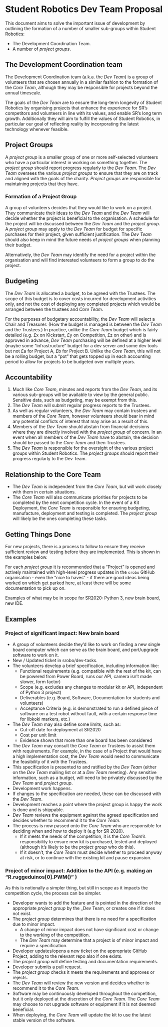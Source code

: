 # Student Robotics Dev Team Proposal

This document aims to solve the important issue of development by outlining the formation of a number of smaller sub-groups within Student Robotics:
- The Development Coordination Team.
- A number of _project groups_.

## The Development Coordination team

The Development Coordination team (a.k.a. the _Dev Team_) is a group of volunteers that are chosen annually in a similar fashion to the formation of the _Core Team_, although they may be responsible for projects beyond the annual timescale.

The goals of the _Dev Team_ are to ensure the long-term longevity of Student Robotics by organising projects that enhance the experience for SR’s competitors and volunteers in line with its values, and enable SR’s long term growth. Additionally they will aim to fulfill the values of Student Robotics, in particular our goal of reflecting reality by incorporating the latest technology whenever feasible.

## Project Groups

A _project group_ is a smaller group of one or more self-selected volunteers who have a particular interest in working on something together. The _project group_ should report progress regularly to the _Dev Team_. The _Dev Team_ oversees the various _project groups_ to ensure that they are on track and aligned with the goals of the charity. _Project groups_ are responsible for maintaining projects that they have.

### Formation of a Project Group

A group of volunteers decides that they would like to work on a project. They communicate their ideas to the _Dev Team_ and the _Dev Team_ will decide whether the project is beneficial to the organisation. A schedule for the project will be discussed between the _Dev Team_ and the _project group_. A _project group_ may apply to the _Dev Team_ for budget for specific purchases for their project, given sufficient justification. The _Dev Team_ should also keep in mind the future needs of _project groups_ when planning their budget.

Alternatively, the _Dev Team_ may identify the need for a project within the organisation and will find interested volunteers to form a group to do the project.

## Budgeting

The _Dev Team_ is allocated a budget, to be agreed with the Trustees. The scope of this budget is to cover costs incurred for development activities only, and not the cost of deploying any completed projects which would be arranged between the trustees and _Core Team_.

For the purposes of budgetary accountability, the _Dev Team_ will select a Chair and Treasurer. (How the budget is managed is between the _Dev Team_ and the Trustees.) In practice, unlike the _Core Team_ budget which is fairly detailed (e.g. £x on Kickstart, £y on Competition, £z on other) and is approved in advance, _Dev Team_ purchasing will be defined at a higher level (maybe some “infrastructure” budget for a dev server and some dev tools but not £a for Project A, £b for Project B. Unlike the _Core Team_, this will not be a rolling budget, but a “pot” that gets topped up in each accounting period to allow for projects to be budgeted over multiple years.

## Accountability

1. Much like _Core Team_, minutes and reports from the _Dev Team_, and its various sub-groups will be available to view by the general public. Sensitive data, such as budgeting, may be exempt from this.
2. The _Dev Team_ will submit regular progress reports to the Trustees.
3. As well as regular volunteers, the _Dev Team_ may contain trustees and members of the _Core Team_, however volunteers should bear in mind any potential conflicts of interest that may arise as a result of this.
4. Members of the _Dev Team_ should abstain from financial decisions where they are directly involved with the _project group_ of concern. In an event when all members of the _Dev Team_ have to abstain, the decision should be passed to the _Core Team_ and then Trustees.
5. The _Dev Team_ is responsible for the oversight of the various project groups within Student Robotics. The _project groups_ should report their progress regularly to the Dev Team.

## Relationship to the Core Team

- The _Dev Team_ is independent from the _Core Team_, but will work closely with them in certain situations.
- The _Core Team_ will also communicate priorities for projects to be completed by the next competition cycle. In the event of a Kit Deployment, the _Core Team_ is responsible for ensuring budgeting, manufacture, deployment and testing is completed. The _project group_ will likely be the ones completing these tasks.

## Getting Things Done

For new projects, there is a process to follow to ensure they receive sufficient review and testing before they are implemented. This is shown in the examples below.

For each _project group_ it is recommended that a “Project” is opened and actively maintained with high-level progress updates in the `srobo` GitHub organisation - even the “nice to haves” - if there are good ideas being worked on which get parked here, at least there will be some documentation to pick up on.

Examples of what may be in scope for SR2020: Python 3, new brain board, new IDE.
## Examples
### Project of significant impact: New brain board

- A group of volunteers decide they’d like to work on finding a new single board computer which can serve as the brain board, and port/upgrade software to work on it.
- New / Updated ticket in srobo/dev-tasks.
- The volunteers develop a brief specification, including information like:
    - Functional requirements (e.g. compatible with the rest of the kit, can be powered from Power Board, runs our API, camera isn’t made slower, form factor)
    - Scope (e.g. excludes any changes to modular kit or API, independent of Python 3 project)
    - Deliverables (e.g. Board, Software, Documentation for students and volunteers)
    - Acceptance Criteria (e.g. is demonstrated to run a defined piece of software on a test robot without fault, with a certain response time for libkoki markers, etc.)
- The _Dev Team_ may also define some limits, such as:
    - Cut-off date for deployment at SR2020
    - Cost per unit limit
    - Evidence shown that more than one board has been considered
- The _Dev Team_ may consult the _Core Team_ or Trustees to assist them with requirements. For example, in the case of a Project that would have a high implementation cost, the _Dev Team_ would need to communicate the feasibility of it with the Trustees.
- This specification is presented to and ratified by the _Dev Team_ (either on the _Dev Team_ mailing list or at a _Dev Team_ meeting). Any sensitive information, such as a budget, will need to be privately discussed by the _Dev Team_ and _project group_.
- Development work happens.
- If changes to the specification are needed, these can be discussed with the _Dev Team_.
- Development reaches a point where the project group is happy the work is done and is shippable.
- _Dev Team_ reviews the equipment against the agreed specification and decides whether to recommend it to the _Core Team_.
- The process is now passed onto the _Core Team_ who are responsible for deciding when and how to deploy it (e.g for SR 2020).
    - If it meets the needs of the competition, it is the _Core Team_’s responsibility to ensure new kit is purchased, tested and deployed (although it’s likely to be the _project group_ who do this).
    - If it doesn’t, the _Core Team_ must decide whether to proceed anyway at risk, or to continue with the existing kit and pause expansion.

### Project of minor impact: Addition to the API (e.g. making an “R.ruggeduinos[0].PWM()” )

As this is notionally a simpler thing, but still in scope as it impacts the competition cycle, the process can be simpler.

- Developer wants to add the feature and is pointed in the direction of the appropriate _project group_ by the _Dev Team, or creates one if it does not exist.
- The _project group_ determines that there is no need for a specification due to minor impact.
    - A change of minor impact does not have significant cost or change to the working of the competition.
    - The _Dev Team_ may determine that a project is of minor impact and require a specification.
- Developer updates/opens a new ticket on the appropriate GitHub Project, adding to the relevant repo also if one exists.
- The _project group_ will define testing and documentation requirements.
- Developer submits a pull request. 
- The _project group_ checks it meets the requirements and approves or rejects.
- The _Dev Team_ will review the new version and decides whether to recommend it to the _Core Team_.
- Software may be continuously developed throughout the competition, but it only deployed at the discretion of the _Core Team_. The _Core Team_ may choose to not upgrade software or equipment if it is not deemed beneficial.
- When deploying, the _Core Team_ will update the kit to use the latest stable version of the software.
